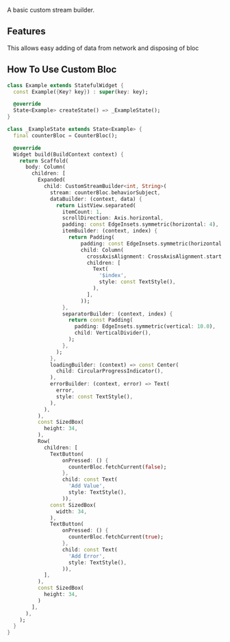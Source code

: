 <!-- 
This README describes the package. If you publish this package to pub.dev,
this README's contents appear on the landing page for your package.

For information about how to write a good package README, see the guide for
[writing package pages](https://dart.dev/guides/libraries/writing-package-pages). 

For general information about developing packages, see the Dart guide for
[creating packages](https://dart.dev/guides/libraries/create-library-packages)
and the Flutter guide for
[developing packages and plugins](https://flutter.dev/developing-packages). 
-->

A basic custom stream builder.

## Features

This allows easy adding of data from network and disposing of bloc

## How To Use Custom Bloc

```dart
class Example extends StatefulWidget {
  const Example({Key? key}) : super(key: key);

  @override
  State<Example> createState() => _ExampleState();
}

class _ExampleState extends State<Example> {
  final counterBloc = CounterBloc();

  @override
  Widget build(BuildContext context) {
    return Scaffold(
      body: Column(
        children: [
          Expanded(
            child: CustomStreamBuilder<int, String>(
              stream: counterBloc.behaviorSubject,
              dataBuilder: (context, data) {
                return ListView.separated(
                  itemCount: 1,
                  scrollDirection: Axis.horizontal,
                  padding: const EdgeInsets.symmetric(horizontal: 4),
                  itemBuilder: (context, index) {
                    return Padding(
                        padding: const EdgeInsets.symmetric(horizontal: 12),
                        child: Column(
                          crossAxisAlignment: CrossAxisAlignment.start,
                          children: [
                            Text(
                              '$index',
                              style: const TextStyle(),
                            ),
                          ],
                        ));
                  },
                  separatorBuilder: (context, index) {
                    return const Padding(
                      padding: EdgeInsets.symmetric(vertical: 10.0),
                      child: VerticalDivider(),
                    );
                  },
                );
              },
              loadingBuilder: (context) => const Center(
                child: CircularProgressIndicator(),
              ),
              errorBuilder: (context, error) => Text(
                error,
                style: const TextStyle(),
              ),
            ),
          ),
          const SizedBox(
            height: 34,
          ),
          Row(
            children: [
              TextButton(
                  onPressed: () {
                    counterBloc.fetchCurrent(false);
                  },
                  child: const Text(
                    'Add Value',
                    style: TextStyle(),
                  )),
              const SizedBox(
                width: 34,
              ),
              TextButton(
                  onPressed: () {
                    counterBloc.fetchCurrent(true);
                  },
                  child: const Text(
                    'Add Error',
                    style: TextStyle(),
                  )),
            ],
          ),
          const SizedBox(
            height: 34,
          )
        ],
      ),
    );
  }
}

```

